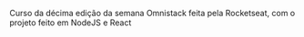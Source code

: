Curso da décima edição da semana Omnistack feita pela Rocketseat, com o projeto feito em NodeJS e React

